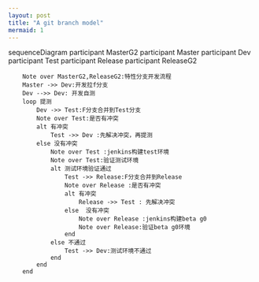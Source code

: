 ```yaml
---
layout: post
title: "A git branch model"
mermaid: 1
---
```



<div class="mermaid">
	sequenceDiagram
		participant MasterG2
		participant Master
		participant Dev
		participant Test
		participant Release
		participant ReleaseG2

		Note over MasterG2,ReleaseG2:特性分支开发流程 
		Master ->> Dev:开发拉f分支
		Dev -->> Dev: 开发自测
		loop 提测
			Dev ->> Test:F分支合并到Test分支
			Note over Test:是否有冲突
			alt 有冲突
				Test ->> Dev :先解决冲突，再提测
			else 没有冲突
				Note over Test :jenkins构建test环境
				Note over Test:验证测试环境
				alt 测试环境验证通过
					Test ->> Release:F分支合并到Release
					Note over Release :是否有冲突
					alt 有冲突
						Release ->> Test : 先解决冲突
					else  没有冲突
						Note over Release :jenkins构建beta g0
						Note over Release:验证beta g0环境
					end
				else 不通过
					Test ->> Dev:测试环境不通过
				end
			end
		end
</div>



